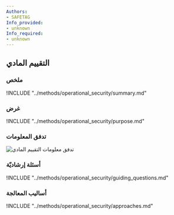```yaml
---
Authors:
- SAFETAG
Info_provided:
- unknown
Info_required:
- unknown
---
```


## التقييم المادي

### ملخص

!INCLUDE "../methods/operational_security/summary.md"

### غرض

!INCLUDE "../methods/operational_security/purpose.md"

### تدفق المعلومات

![تدفق معلومات التقييم المادي](images/info_flows/physical_assessment.svg)

### أسئلة إرشاديّة

!INCLUDE "../methods/operational_security/guiding_questions.md"

### أساليب المعالجة 

!INCLUDE "../methods/operational_security/approaches.md"